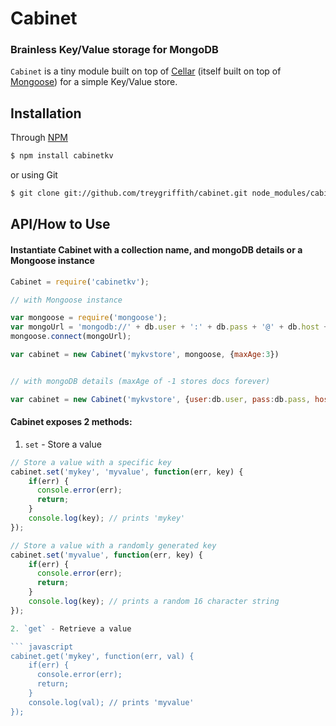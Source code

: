 Cabinet
==============
### Brainless Key/Value storage for MongoDB

`Cabinet` is a tiny module built on top of [Cellar](http://github.com/treygriffith/cellar) (itself built on top of [Mongoose](http://www.mongoosejs.com)) for a simple Key/Value store.

Installation
-------------

Through [NPM](http://www.npmjs.org)
``` bash
$ npm install cabinetkv
```

 or using Git
``` bash
$ git clone git://github.com/treygriffith/cabinet.git node_modules/cabinetkv/
```

API/How to Use
-----------

#### Instantiate Cabinet with a collection name, and mongoDB details or a Mongoose instance

``` javascript
Cabinet = require('cabinetkv');

// with Mongoose instance

var mongoose = require('mongoose');
var mongoUrl = 'mongodb://' + db.user + ':' + db.pass + '@' + db.host + ':' + db.port + '/' + db.name;
mongoose.connect(mongoUrl);

var cabinet = new Cabinet('mykvstore', mongoose, {maxAge:3})


// with mongoDB details (maxAge of -1 stores docs forever)

var cabinet = new Cabinet('mykvstore', {user:db.user, pass:db.pass, host:db.host, port:db.port, name:db.name}, {maxAge:-1});
```

#### Cabinet exposes 2 methods:

1. `set` - Store a value

  ``` javascript
  // Store a value with a specific key
  cabinet.set('mykey', 'myvalue', function(err, key) {
      if(err) {
        console.error(err);
        return;
      }
      console.log(key); // prints 'mykey'
  });

  // Store a value with a randomly generated key
  cabinet.set('myvalue', function(err, key) {
      if(err) {
        console.error(err);
        return;
      }
      console.log(key); // prints a random 16 character string
  });

2. `get` - Retrieve a value

  ``` javascript
  cabinet.get('mykey', function(err, val) {
      if(err) {
        console.error(err);
        return;
      }
      console.log(val); // prints 'myvalue'
  });
